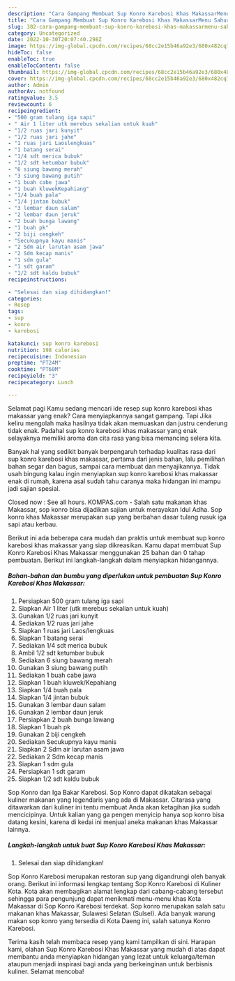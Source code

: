 ```yaml
---
description: "Cara Gampang Membuat Sup Konro Karebosi Khas MakassarMenu Sahur"
title: "Cara Gampang Membuat Sup Konro Karebosi Khas MakassarMenu Sahur"
slug: 382-cara-gampang-membuat-sup-konro-karebosi-khas-makassarmenu-sahur
category: Uncategorized
date: 2022-10-30T20:07:40.298Z
image: https://img-global.cpcdn.com/recipes/68cc2e15b46a92e3/680x482cq70/sup-konro-karebosi-khas-makassar-foto-resep-utama.jpg
hideToc: false
enableToc: true
enableTocContent: false
thumbnail: https://img-global.cpcdn.com/recipes/68cc2e15b46a92e3/680x482cq70/sup-konro-karebosi-khas-makassar-foto-resep-utama.jpg
cover: https://img-global.cpcdn.com/recipes/68cc2e15b46a92e3/680x482cq70/sup-konro-karebosi-khas-makassar-foto-resep-utama.jpg
author: Admin
authorAv: notfound
ratingvalue: 3.5
reviewcount: 6
recipeingredient:
- "500 gram tulang iga sapi"
- " Air 1 liter utk merebus sekalian untuk kuah"
- "1/2 ruas jari kunyit"
- "1/2 ruas jari jahe"
- "1 ruas jari Laoslengkuas"
- "1 batang serai"
- "1/4 sdt merica bubuk"
- "1/2 sdt ketumbar bubuk"
- "6 siung bawang merah"
- "3 siung bawang putih"
- "1 buah cabe jawa"
- "1 buah kluwekKepahiang"
- "1/4 buah pala"
- "1/4 jintan bubuk"
- "3 lembar daun salam"
- "2 lembar daun jeruk"
- "2 buah bunga lawang"
- "1 buah pk"
- "2 biji cengkeh"
- "Secukupnya kayu manis"
- "2 Sdm air larutan asam jawa"
- "2 Sdm kecap manis"
- "1 sdm gula"
- "1 sdt garam"
- "1/2 sdt kaldu bubuk"
recipeinstructions:

- "Selesai dan siap dihidangkan!"
categories:
- Resep
tags:
- sup
- konro
- karebosi

katakunci: sup konro karebosi 
nutrition: 198 calories
recipecuisine: Indonesian
preptime: "PT24M"
cooktime: "PT60M"
recipeyield: "3"
recipecategory: Lunch

---
```



Selamat pagi Kamu sedang mencari ide resep sup konro karebosi khas makassar yang enak? Cara menyiapkannya sangat gampang. Tapi Jika keliru mengolah maka hasilnya tidak akan memuaskan dan justru cenderung tidak enak. Padahal sup konro karebosi khas makassar yang enak selayaknya memiliki aroma dan cita rasa yang bisa memancing selera kita.


Banyak hal yang sedikit banyak berpengaruh terhadap kualitas rasa dari sup konro karebosi khas makassar, pertama dari jenis bahan, lalu pemilihan bahan segar dan bagus, sampai cara membuat dan menyajikannya. Tidak usah bingung kalau ingin menyiapkan sup konro karebosi khas makassar enak di rumah, karena asal sudah tahu caranya maka hidangan ini mampu jadi sajian spesial.

Closed now : See all hours. KOMPAS.com - Salah satu makanan khas Makassar, sop konro bisa dijadikan sajian untuk merayakan Idul Adha. Sop konro khas Makassar merupakan sup yang berbahan dasar tulang rusuk iga sapi atau kerbau.


Berikut ini ada beberapa cara mudah dan praktis untuk membuat sup konro karebosi khas makassar yang siap dikreasikan. Kamu dapat membuat Sup Konro Karebosi Khas Makassar menggunakan 25 bahan dan 0 tahap pembuatan. Berikut ini langkah-langkah dalam menyiapkan hidangannya.

<!--inarticleads1-->

##### Bahan-bahan dan bumbu yang diperlukan untuk pembuatan Sup Konro Karebosi Khas Makassar:

1. Persiapkan 500 gram tulang iga sapi
1. Siapkan  Air 1 liter (utk merebus sekalian untuk kuah)
1. Gunakan 1/2 ruas jari kunyit
1. Sediakan 1/2 ruas jari jahe
1. Siapkan 1 ruas jari Laos/lengkuas
1. Siapkan 1 batang serai
1. Sediakan 1/4 sdt merica bubuk
1. Ambil 1/2 sdt ketumbar bubuk
1. Sediakan 6 siung bawang merah
1. Gunakan 3 siung bawang putih
1. Sediakan 1 buah cabe jawa
1. Siapkan 1 buah kluwek/Kepahiang
1. Siapkan 1/4 buah pala
1. Siapkan 1/4 jintan bubuk
1. Gunakan 3 lembar daun salam
1. Gunakan 2 lembar daun jeruk
1. Persiapkan 2 buah bunga lawang
1. Siapkan 1 buah pk
1. Gunakan 2 biji cengkeh
1. Sediakan Secukupnya kayu manis
1. Siapkan 2 Sdm air larutan asam jawa
1. Sediakan 2 Sdm kecap manis
1. Siapkan 1 sdm gula
1. Persiapkan 1 sdt garam
1. Siapkan 1/2 sdt kaldu bubuk


Sop Konro dan Iga Bakar Karebosi. Sop Konro dapat dikatakan sebagai kuliner makanan yang legendaris yang ada di Makassar. Citarasa yang ditawarkan dari kuliner ini tentu membuat Anda akan ketagihan jika sudah mencicipinya. Untuk kalian yang ga pengen menyicip hanya sop konro bisa datang kesini, karena di kedai ini menjual aneka makanan khas Makassar lainnya. 

<!--inarticleads2-->

##### Langkah-langkah untuk buat Sup Konro Karebosi Khas Makassar:


1. Selesai dan siap dihidangkan!

Sop Konro Karebosi merupakan restoran sup yang digandrungi oleh banyak orang. Berikut ini informasi lengkap tentang Sop Konro Karebosi di Kuliner Kota. Kota akan membagikan alamat lengkap dari cabang-cabang tersebut sehingga para pengunjung dapat menikmati menu-menu khas Kota Makassar di Sop Konro Karebosi terdekat. Sop konro merupakan salah satu makanan khas Makassar, Sulawesi Selatan (Sulsel). Ada banyak warung makan sop konro yang tersedia di Kota Daeng ini, salah satunya Konro Karebosi. 

Terima kasih telah membaca resep yang kami tampilkan di sini. Harapan kami, olahan Sup Konro Karebosi Khas Makassar yang mudah di atas dapat membantu anda menyiapkan hidangan yang lezat untuk keluarga/teman ataupun menjadi inspirasi bagi anda yang berkeinginan untuk berbisnis kuliner. Selamat mencoba!
